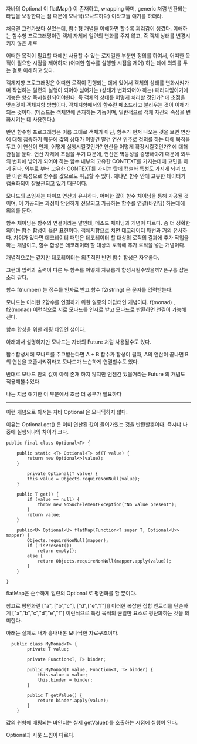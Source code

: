 
자바의 Optional 이 flatMap() 이 존재하고, wrapping 하며, generic 처럼 반환되는 타입을 보장한다는 점 때문에 모나딕(모나드하다) 이라고들 얘기를 하더라.

처음엔 그런가보다 싶었는데, 함수형 개념을 이해하면 할수록 괴리감이 생겼다. 이해하는 함수형 프로그래밍이란 객체 자체에 일련의 변화를 주지 않고, 즉 객체 상태를 변경시키지 않은 채로

어떠한 목적이 필요할 때에만 사용할 수 있는 로지컬한 부분만 정의를 하여서, 어떠한 목적이 필요한 시점을 제어하자 (어떠한 함수를 실행할 시점을 제어) 하는 데에 의의를 두는 걸로 이해하고 있다.

객체지향 프로그래밍은 어떠한 로직이 진행되는 데에 있어서 객체의 상태를 변화시켜가며 작업하는 일련의 실행이 되어야 넘어가는 (상태가 변화되어야 하는) 패러다임이기에 기능은 항상 즉시실현되어야한다. 즉 객체의 상태를 어떻게 처리할 것인가? 에 초점을 맞춘것이 객체지향 방법이다.  객체지향에서의 함수란 메소드라고 불리우는 것이 이해가 되는 것이다. (메소드는 객체안에 존재하는 기능이며, 일반적으로 객체 자신의 속성을 변화시키는 데 사용한다.)

반면 함수형 프로그래밍은 이름 그대로 객체가 아닌, 함수가 먼저 나오는 것을 보면 연산에 대해 집중하기 때문에 값의 상태가 어떻건 말건 연산 위주로 정의를 하는 데에 목적을 두고 이 연산이 언제, 어떻게 실행시킬것인가? 연산을 어떻게 확장시킬것인가? 에 대해 관점을 둔다. 연산 자체에 초점을 두기 떄문에, 연산은 멱등성을 증명해야기 때문에 외부의 변화에 방어가 되어야 하는 함수 내부의 고유한 CONTEXT를 가지는데에 고민을 하게 된다. 외부로 부터 고유한 CONTEXT를 가지는 탓에 캡슐화 특성도 가지게 되며 또한 이런 특성으로 함수를 값으로도 취급할 수 있다. 왜냐면 함수 안에 고유한 데이터가 캡슐화되어 잘보관되고 있기 때문이다.

모나드의 쓰임새는 파이프 연산과 유사하다. 어떠한 값이 함수 체이닝을 통해 가공될 것이며, 이 가공되는 과정이 안전하게 전달되고 가공하는 함수를 연결(바인딩) 하는데에 의의를 둔다.

함수 체이닝은 함수의 연결이라는 말인데, 메소드 체이닝과 개념이 다르다. 좀 더 정확한 의미는 함수 합성이 옳은 표현이다. 객체지향으로 치면 데코레이터 패턴과 거의 유사하다. 차이가 있다면 데코레이터 패턴은 데코레이터 할 대상의 로직의 결과에 추가 작업을 하는 개념이고, 함수 합성은 데코레이터 할 대상의 로직에 추가 로직을 넣는 개념이다. 

개념적으로는 같지만 데코레이터는 의존적인 반면 함수 합성은 자유롭다. 

그런데 입력과 출력이 다른 두 함수를 어떻게 자유롭게 합성시킬수있을까? 뜬구름 잡는 소리 같다.

함수 f(number) 는 정수를 인자로 받고 함수 f2(string) 은 문자를 입력받는다.

모나드는 이러한 2함수를 연결하기 위한 일종의 아답터인 개념이다. f(monad<number>) , f2(monad<String>) 이런식으로 서로 모나드를 인자로 받고 모나드로 반환하면 연결이 가능해진다.
    
함수 합성을 위한 래핑 타입인 샘이다.

아래에서 설명하지만 모나드는 자바의 Future 처럼 사용될수도 있다.

함수합성시에 모나드를 주고받는다면 A + B 함수가 합성이 될때, A의 연산이 끝나면 B의 연산을 호출시켜줘라고 모나드가 느슨하게 연결할수도 있다.

반대로 모나드 안의 값이 아직 존재 하지 않지만 언젠간 있을거라는 Future 의 개념도 적용해볼수있다.

나는 지금 얘기한 이 부분에서 조금 더 공부가 필요하다

-----

이런 개념으로 봐서는 자바 Optional 은 모나딕하지 않다.

이유는 Optional.get() 은 이미 연산된 값이 들어가있는 것을 반환할뿐이다. 즉시냐 나중에 실행되냐의 차이가 크다.

```
public final class Optional<T> {

    public static <T> Optional<T> of(T value) {
        return new Optional<>(value);
    }
    
        private Optional(T value) {
        this.value = Objects.requireNonNull(value);
    }

    public T get() {
        if (value == null) {
            throw new NoSuchElementException("No value present");
        }
        return value;
    }
    
    public<U> Optional<U> flatMap(Function<? super T, Optional<U>> mapper) {
        Objects.requireNonNull(mapper);
        if (!isPresent())
            return empty();
        else {
            return Objects.requireNonNull(mapper.apply(value));
        }
    }
    
}
```
flatMap은 순수하게 일련의 Optional 로 평면화를 할 뿐이다. 

참고로 평면화란 ["a", ["b","c"], ["d",["e","f"]]]  이러한 복잡한 집합 엔트리를 단순하게 ["a","b","c","d","e","f"]  이런식으로 특정 목적의 균일한 요소로 평탄화하는 것을 의미한다.

아래는 실제로 내가 흉내내본 모나딕한 자료구조이다.

```
  public class MyMonad<T> {
        private T value;

        private Function<T, T> binder;

        public MyMonad(T value, Function<T, T> binder) {
            this.value = value;
            this.binder = binder;
        }

        public T getValue() {
            return binder.apply(value);
        }
    }
```

값의 원형에 매핑되는 바인더는 실제 getValue()를 호출하는 시점에 실행이 된다.

Optional과 사뭇 느낌이 다르다.
